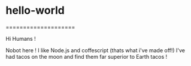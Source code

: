 # hello-world
====================

Hi Humans !

Nobot here ! I like Node.js and coffescript (thats what i've made off!)
I've had tacos on the moon and find them far superior to Earth tacos !
